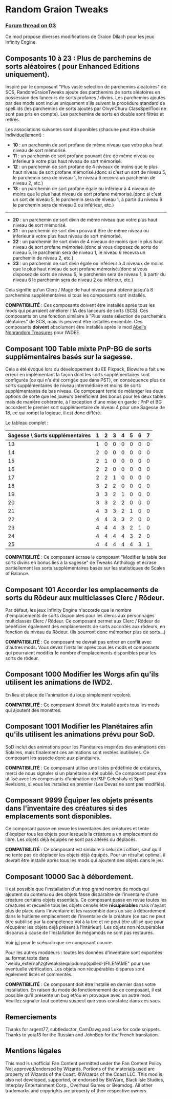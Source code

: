 # Random Graion Tweaks

### [Forum thread on G3](https://www.gibberlings3.net/forums/topic/34458-random-graion-tweaks/)

Ce mod propose diverses modifications de Graion Dilach pour les jeux Infinity Engine.

## Composants 10 à 23 : Plus de parchemins de sorts aléatoires ( pour Enhanced Editions uniquement).

Inspiré par le composant "Plus vaste selection de parchemins aleatoires" de SCS, RandomGraionTweaks ajoute des parchemins de sorts aléatoires en possession des lanceurs de sorts profanes / divins. Les parchemins ajoutés par des mods sont inclus uniquement s'ils suivent la procédure standard de spell.ids (les parchemins de sorts ajoutés par OlvynChuru ClassSpellTool ne sont pas pris en compte). Les parchemins de sorts en double sont filtrés et retirés.

Les associations suivantes sont disponibles (chacune peut être choisie individuellement) :
* **10** : un parchemin de sort profane de même niveau que votre plus haut niveau de sort mémorisé.
* **11** : un parchemin de sort profane pouvant être de même niveau ou inferieur à votre plus haut niveau de sort mémorisé.
* **12** : un parchemin de sort profane de 4 niveaux de moins que le plus haut niveau de sort profane mémorisé.(donc si c'est un sort de niveau 5, le parchemin sera de niveau 1, le niveau 6 recevra un parchemin de niveau 2, etc.)
* **13** : un parchemin de sort profane égale ou inférieur à 4 niveaux de moins que le plus haut niveau de sort profane mémorisé.(donc si c'est un sort de niveau 5, le parchemin sera de niveau 1, à partir du niveau 6 le parchemin sera de niveau 2 ou inférieur, etc.)

---

* **20** : un parchemin de sort divin de même niveau que votre plus haut niveau de sort mémorisé.
* **21** : un parchemin de sort divin pouvant être de même niveau ou inferieur à votre plus haut niveau de sort mémorisé.
* **22** : un parchemin de sort divin de 4 niveaux de moins que le plus haut niveau de sort profane mémorisé.(donc si vous disposez de sorts de niveau 5, le parchemin sera de niveau 1, le niveau 6 recevra un parchemin de niveau 2, etc.)
* **23** : un parchemin de sort divin égale ou inférieur à 4 niveaux de moins que le plus haut niveau de sort profane mémorisé.(donc si vous disposez de sorts de niveau 5, le parchemin sera de niveau 1, à partir du niveau 6 le parchemin sera de niveau 2 ou inférieur, etc.)

Cela signifie qu'un Clerc / Mage de haut niveau peut obtenir jusqu'à 8 parchemins supplémentaires si tous les composants sont installés.

**COMPATIBILITÉ** : Ces composants doivent être installés après tous les mods qui pourraient améliorer l'IA des lanceurs de sorts (SCS). Ces composants on une fonction similaire à "Plus vaste sélection de parchemins aléatoires" de SCS, mais ils peuvent être installés ensemble. Ces composants **doivent** absolument être installés après le mod [Abel's Nonrandom Treasures](https://forums.beamdog.com/discussion/83483/mod-nonrandom-treasures) pour IWDEE.

## Composant 100 Table mixte PnP-BG de sorts supplémentaires basés sur la sagesse.

Cela a été évoqué lors du développement du EE Fixpack, Bioware a fait une erreur en implémentant la façon dont les sorts supplémentaires sont configurés (ce qui n'a été corrigée que dans PST), en conséquence plus de sorts supplémentaires de niveau intermédiaire et moins de sorts supplémentaires de bas niveau. Ce composant tente de mélanger les deux options de sorte que les joueurs bénéficient des bonus pour les deux tables mais de manière cohérente, à l'exception d'une mise en garde : PnP et BG accordent le premier sort supplémentaire de niveau 4 pour une Sagesse de 18, ce qui rompt la logique, il est donc différé.

Le tableau complet :

| Sagesse \ Sorts supplémentaires   | 1 | 2 | 3 | 4 | 5 | 6 | 7 |
|-----------------------------------|---|---|---|---|---|---|---|
|                  13               | 1 | 0 | 0 | 0 | 0 | 0 | 0 |
|                  14               | 2 | 0 | 0 | 0 | 0 | 0 | 0 |
|                  15               | 2 | 1 | 0 | 0 | 0 | 0 | 0 |
|                  16               | 2 | 2 | 0 | 0 | 0 | 0 | 0 |
|                  17               | 2 | 2 | 1 | 0 | 0 | 0 | 0 |
|                  18               | 3 | 2 | 2 | 0 | 0 | 0 | 0 |
|                  19               | 3 | 3 | 2 | 1 | 0 | 0 | 0 |
|                  20               | 3 | 3 | 2 | 2 | 0 | 0 | 0 |
|                  21               | 4 | 3 | 3 | 2 | 1 | 0 | 0 |
|                  22               | 4 | 4 | 3 | 3 | 2 | 0 | 0 |
|                  23               | 4 | 4 | 4 | 3 | 2 | 1 | 0 |
|                  24               | 4 | 4 | 4 | 4 | 3 | 2 | 0 |
|                  25               | 4 | 4 | 4 | 4 | 4 | 3 | 1 |

**COMPATIBILITÉ** : Ce composant écrase le composant "Modifier la table des sorts divins en bonus lies à la sagesse" de Tweaks Anthology et écrase partiellement les sorts supplémentaires basés sur les statistiques de Scales of Balance.

## Composant 101 Accorder les emplacements de sorts du Rôdeur aux multiclasses Clerc / Rôdeur.

Par défaut, les jeux Infinity Engine n'accorde que le nombre d'emplacements de sorts disponibles pour les clercs aux personnages multiclassés Clerc / Rôdeur. Ce composant permet aux Clerc / Rôdeur de bénéficier également des emplacements de sorts accordés aux rôdeurs, en fonction du niveau du Rôdeur. (Ils pourront donc mémoriser plus de sorts...)

**COMPATIBILITÉ** : Ce composant ne devrait pas entrer en conflit avec d'autres mods. Vous devez l'installer après tous les mods et composants qui pourraient modifier le nombre d'emplacements disponibles pour les sorts de rôdeur.


## Composant 1000 Modifier les Worgs afin qu'ils utilisent les animations de IWD2.

En lieu et place de l'animation du loup simplement recoloré.

**COMPATIBILITÉ** : Ce composant devrait être installé après tous les mods qui ajoutent des monstres.

## Composant 1001 Modifier les Planétaires afin qu'ils utilisent les animations prévu pour SoD.

SoD inclut des animations pour les Planétaires inspirées des animations des Solaires, mais finalement ces animations sont restées inutilisées. Ce composant les associe donc aux planétaires.

**COMPATIBILITÉ** : Ce composant utilise une listes prédéfinie de créatures, merci de nous signaler si un planétaire a été oublié. Ce composant peut être utilisé avec les composants d'animation de P&P Celestials et Spell Revisions, si vous les installez en premier (Les Devas ne sont pas modifiés).

## Composant 9999 Équiper les objets présents dans l'inventaire des créatures si des emplacements sont disponibles.

Ce composant passe en revue les inventaires des créatures et tente d'équiper tous les objets pour lesquels la créature a un emplacement de libre. Les objets déjà équipés ne sont pas altérés ou déplacés.

**COMPATIBILITÉ** : Ce composant est similaire à celui de Lolfixer, sauf qu'il ne tente pas de déplacer les objets déjà équipés. Pour un résultat optimal, il devrait être installé après tous les mods qui ajoutent des objets dans le jeu.

## Composant 10000 Sac à débordement.

Il est possible que l'installation d'un trop grand nombre de mods qui ajoutent du contenu ou des objets fasse disparaître de l'inventaire d'une créature certains objets essentiels. Ce composant passe en revue toutes les créatures et recueille tous les objets censés être **récupérables** mais n'ayant plus de place dans l'inventaire et les rassemble dans un sac à débordement dans le huitième emplacement de l'inventaire de la créature  (ce sac ne peut être subtilisé par la compétence Vol à la tire et ne peut être utilisé que pour récupérer les objets déjà présent à l’intérieur). Les objets non récupérables disparus à cause de l'installation de mégamods ne sont pas restaurés.

Voir [ici](https://www.gibberlings3.net/forums/topic/35016-do-cres-drop-all-their-assigned-items-or-is-there-a-limit-split-from-please-check-my-install-list-26-eet) pour le scénario que ce composant couvre.

Pour les autres moddeurs : toutes les données d'inventaire sont exportées au format texte dans "weidu_external\zgtweaks\equipdump\(spilled-)FILENAME" pour une éventuelle vérification. Les objets non récupérables disparus sont également listés et commentés.

**COMPATIBILITÉ** : Ce composant doit être installé en dernier dans votre installation. En raison du mode de fonctionnement de ce composant, il est possible qu'il présente un bug et/ou en provoque avec un autre mod. Veuillez signaler tout contenu suspect que vous constatez dans ces sacs.

## Remerciements

Thanks for argent77, subtledoctor, CamDawg and Luke for code snippets.
Thanks to yota13 for the Russian and JohnBob for the French translation.

## Mentions légales

This mod is unofficial Fan Content permitted under the Fan Content Policy. Not approved/endorsed by Wizards. Portions of the materials used are property of Wizards of the Coast. ©Wizards of the Coast LLC. This mod is also not developed, supported, or endorsed by BioWare, Black Isle Studios, Interplay Entertainment Corp., Overhaul Games or Beamdog. All other trademarks and copyrights are property of their respective owners.

